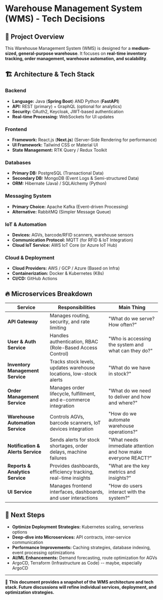 # Warehouse Management System (WMS) - Tech Decisions

## 📌 Project Overview
This Warehouse Management System (WMS) is designed for a **medium-sized, general-purpose warehouse**. It focuses on **real-time inventory tracking, order management, warehouse automation, and scalability**.

## 🏗️ Architecture & Tech Stack
### **Backend**
- **Language:** Java (**Spring Boot**) AND Python (**FastAPI**)
- **API:** REST (primary) + GraphQL (optional for analytics)
- **Security:** OAuth2, Keycloak, JWT-based authentication
- **Real-time Processing:** WebSockets for UI updates

### **Frontend**
- **Framework:** React.js (**Next.js**) (Server-Side Rendering for performance)
- **UI Framework:** Tailwind CSS or Material UI
- **State Management:** RTK Query / Redux Toolkit

### **Databases**
- **Primary DB:** PostgreSQL (Transactional Data)
- **Secondary DB:** MongoDB (Event Logs & Semi-structured Data)
- **ORM:** Hibernate (Java) / SQLAlchemy (Python)

### **Messaging System**
- **Primary Choice:** Apache Kafka (Event-driven Processing)
- **Alternative:** RabbitMQ (Simpler Message Queue)

### **IoT & Automation**
- **Devices:** AGVs, barcode/RFID scanners, warehouse sensors
- **Communication Protocol:** MQTT (for RFID & IoT Integration)
- **Cloud IoT Service:** AWS IoT Core (or Azure IoT Hub)

### **Cloud & Deployment**
- **Cloud Providers:** AWS / GCP / Azure (Based on Infra)
- **Containerization:** Docker & Kubernetes (K8s)
- **CI/CD:** GitHub Actions

## 🔥 Microservices Breakdown
| **Service** | **Responsibilities** | **Main Thing** |
|------------|----------------------|-------------------|
| **API Gateway** | Manages routing, security, and rate limiting | "What do we serve? How often?" |
| **User & Auth Service** | Handles authentication, RBAC (Role-Based Access Control) | "Who is accessing the system and what can they do?" |
| **Inventory Management Service** | Tracks stock levels, updates warehouse locations, low-stock alerts | "What do we have in stock?" |
| **Order Management Service** | Manages order lifecycle, fulfillment, and e-commerce integration | "What do we need to deliver and how and where?" |
| **Warehouse Automation Service** | Controls AGVs, barcode scanners, IoT devices integration | "How do we automate warehouse operations?" |
| **Notification & Alerts Service** | Sends alerts for stock shortages, order delays, machine failures | "What needs immediate attention and how make everyone REACT?" |
| **Reports & Analytics Service** | Provides dashboards, efficiency tracking, real-time insights | "What are the key metrics and insights?" |
| **UI Service** | Manages frontend interfaces, dashboards, and user interactions | "How do users interact with the system?" |

## 🚀 Next Steps
- **Optimize Deployment Strategies:** Kubernetes scaling, serverless options
- **Deep-dive into Microservices:** API contracts, inter-service communication
- **Performance Improvements:** Caching strategies, database indexing, event processing optimizations
- **AI/ML Enhancements:** Demand forecasting, route optimization for AGVs
- ArgoCD, Terraform (Infrastructure as Code) -- maybe, especially ArgoCD 

---
📌 **This document provides a snapshot of the WMS architecture and tech stack. Future discussions will refine individual services, deployment, and optimization strategies.**
